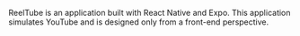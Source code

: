 ReelTube is an application built with React Native and Expo. This application simulates YouTube and is designed only from a front-end perspective.

